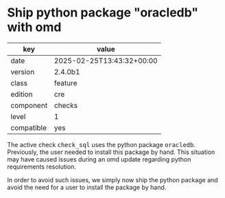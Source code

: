 [//]: # (werk v2)
# Ship python package "oracledb" with omd

key        | value
---------- | ---
date       | 2025-02-25T13:43:32+00:00
version    | 2.4.0b1
class      | feature
edition    | cre
component  | checks
level      | 1
compatible | yes

The active check <tt>check_sql</tt> uses the python package <tt>oracledb</tt>.
Previously, the user needed to install this package by hand. This situation may have caused issues during an omd update regarding python requirements resolution.

In order to avoid such issues, we simply now ship the python package and avoid the need for a user to install the package by hand.
